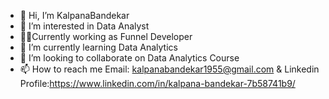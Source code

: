 - 👋 Hi, I’m KalpanaBandekar
- 👀 I’m interested in Data Analyst
- 👩‍💻Currently working as Funnel Developer
- 🌱 I’m currently learning Data Analytics
- 💞️ I’m looking to collaborate on Data Analytics Course
- 📫 How to reach me Email: kalpanabandekar1955@gmail.com & Linkedin Profile:https://www.linkedin.com/in/kalpana-bandekar-7b58741b9/

<!---
KalpanaBandekar/KalpanaBandekar is a ✨ special ✨ repository because its `README.md` (this file) appears on your GitHub profile.
You can click the Preview link to take a look at your changes.
--->
